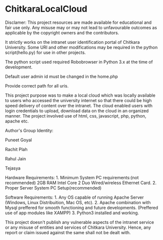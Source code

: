 # ChitkaraLocalCloud

Disclamer: This project resources are made available for educational and fair use only. Any misuse may or may not lead to unfavourable outcomes as applicable by the copyright owners and the contributors.

It strictly works on the intranet user identification portal of Chitkara University. Some URI and other modifications may be required in the python script(hello.py) for use in other projects.

The python script used required Robobrowser in Python 3.x at the time of development.

Default user admin id must be changed in the home.php

Provide correct path for all uris.

This project purpose was to make a local cloud which was locally available to users who accessed the university internet so that there could be high speed delivery of content over the intranet. The cloud enabled users with login credentials to upload, download data on the cloud in an organized manner. The project involved use of html, css, javascript, php, python, apache etc.

Author's Group Identity:

Puneet Goyal

Rachit Plah  

Rahul Jain

Tejasya  

Hardware Requirements: 1. Minimum System PC requirements:(not recommended)
                          2GB RAM
                          Intel Core 2 Duo
                          Wired/wireless Ethernet Card.
                       2. Proper Server System PC Setup(recommended)
                       
Software Requirements: 1. Any OS capable of running Apache Server
                          (Windows, Linux Distribuition, Mac OS, etc).
                       2. Apache combination with Mysql preffered for 
                          smooth functioning and future developments.
                          (Preffered use of app modules like XAMPP)
                       3. Python3 installed and working.
                       
This project doesn't publish any vulnerable aspects of the intranet service or any misuse of entities and services of Chitkara University. Hence, any report or claim issued against the same shall not be dealt with.
